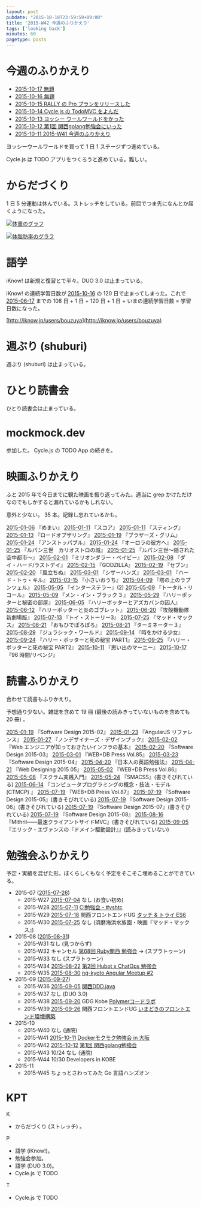 ```yaml
---
layout: post
pubdate: "2015-10-18T23:59:59+09:00"
title: '2015-W42 今週のふりかえり'
tags: ['looking back']
minutes: 60
pagetype: posts
---
```

# 今週のふりかえり

- [2015-10-17 無題][2015-10-17]
- [2015-10-16 無題][2015-10-16]
- [2015-10-15 RALLY の Pro プランをリリースした][2015-10-15]
- [2015-10-14 Cycle.js の TodoMVC をよんだ][2015-10-14]
- [2015-10-13 ヨッシー ウールワールドをかった][2015-10-13]
- [2015-10-12 第1回 関西golang勉強会にいった][2015-10-12]
- [2015-10-11 2015-W41 今週のふりかえり][2015-10-11]

ヨッシーウールワールドを買って 1 日 1 ステージずつ進めている。

Cycle.js は TODO アプリをつくろうと進めている。難しい。

# からだづくり

1 日 5 分運動は休んでいる。ストレッチをしている。前屈でつま先になんとか届くようになった。

[![体重のグラフ][graph-weight-img]][graph-weight-url]

[![体脂肪率のグラフ][graph-percent-img]][graph-percent-url]

# 語学

iKnow! は新規と復習とで半々。DUO 3.0 は止まっている。

iKnow! の連続学習日数が [2015-10-16][] の 120 日で止まってしまった。これで [2015-06-17][] までの 108 日 + 1 日 + 120 日 + 1 日 + いまの連続学習日数 = 学習日数になった。

[http://iknow.jp/users/bouzuya](http://iknow.jp/users/bouzuya)

# 週ぶり (shuburi)

週ぶり (shuburi) は止まっている。

# ひとり読書会

ひとり読書会は止まっている。

# mockmock.dev

参加した。 Cycle.js の TODO App の続きを。

# 映画ふりかえり

ふと 2015 年で今日までに観た映画を振り返ってみた。適当に grep かけただけなのでもしかすると漏れているかもしれない。

意外と少ない。 35 本。記録し忘れているかも。

[2015-01-06][] 『めまい』
[2015-01-11][] 『スコア』
[2015-01-11][] 『スティング』
[2015-01-13][] 『ロードオブザリング』
[2015-01-19][] 『ブラザーズ・グリム』
[2015-01-24][] 『アンストッパブル』
[2015-01-24][] 『オーロラの彼方へ』
[2015-01-25][] 『ルパン三世　カリオストロの城』
[2015-01-25][] 『ルパン三世〜隠された空中都市〜』
[2015-02-01][] 『ミリオンダラー・ベイビー』
[2015-02-08][] 『ダイ・ハード/ラストデイ』
[2015-02-15][] 『GODZILLA』
[2015-02-19][] 『セブン』
[2015-02-20][] 『風立ちぬ』
[2015-03-01][] 『シザーハンズ』
[2015-03-01][] 『ハード・トゥ・キル』
[2015-03-15][] 『小さいおうち』
[2015-04-09][] 『塔の上のラプンツェル』
[2015-05-05][] 『インターステラー』(2)
[2015-05-09][] 『トータル・リコール』
[2015-05-09][] 『メン・イン・ブラック 3 』
[2015-05-29][] 『ハリーポッターと秘密の部屋』
[2015-06-05][] 『ハリーポッターとアズカバンの囚人』
[2015-06-12][] 『ハリーポッターと炎のゴブレット』
[2015-06-20][] 『攻殻機動隊 新劇場版』
[2015-07-13][] 『トイ・ストーリー3』
[2015-07-25][] 『マッド・マックス』
[2015-08-21][] 『おもひでぽろぽろ』
[2015-08-21][] 『ターミネーター３』
[2015-08-29][] 『ジュラシック・ワールド』
[2015-09-14][] 『時をかける少女』
[2015-09-24][] 『ハリー・ポッターと死の秘宝 PART1』
[2015-09-25][] 『ハリー・ポッターと死の秘宝 PART2』
[2015-10-11][] 『思い出のマーニー』
[2015-10-17][] 『96 時間/リベンジ』

# 読書ふりかえり

合わせて読書もふりかえり。

予想通り少ない。雑誌を含めて 19 冊 (最後の読みきっていないものを含めても 20 冊) 。

[2015-01-19][] 『Software Design 2015-02』
[2015-01-23][] 『AngularJS リファレンス』
[2015-01-27][] 『ノンデザイナーズ・デザインブック』
[2015-02-02][] 『Web エンジニアが知っておきたいインフラの基本』
[2015-02-20][] 『Software Design 2015-03』
[2015-03-01][] 『WEB+DB Press Vol.85』
[2015-03-23][] 『Software Design 2015-04』
[2015-04-20][] 『日本人の英語勉強法』
[2015-04-21][] 『Web Designing 2015 05』
[2015-05-02][] 『WEB+DB Press Vol.86』
[2015-05-08][] 『スクラム実践入門』
[2015-05-24][] 『SMACSS』(書きそびれている)
[2015-06-14][] 『コンピュータプログラミングの概念・技法・モデル (CTMCP) 』
[2015-07-19][] 『WEB+DB Press Vol.87』
[2015-07-19][] 『Software Design 2015-05』(書きそびれている)
[2015-07-19][] 『Software Design 2015-06』(書きそびれている)
[2015-07-19][] 『Software Design 2015-07』(書きそびれている)
[2015-07-19][] 『Software Design 2015-08』
[2015-08-16][] 『Mithril――最速クライアントサイドMVC』(書きそびれている)
[2015-09-05][] 『エリック・エヴァンスの『ドメイン駆動設計』』(読みきっていない)

# 勉強会ふりかえり

予定・実績を混ぜた形。ぼくらしくもなく予定をそこそこ埋めることができている。

- 2015-07 ([2015-07-26][])
  - 2015-W27 [2015-07-04][] なし (お食い初め)
  - 2015-W28 [2015-07-11][] [CI勉強会 - #vshtc](https://vshtc.doorkeeper.jp/events/26853)
  - 2015-W29 [2015-07-18][] 関西フロントエンドUG [タッチ & トライ ES6](http://kfug.connpass.com/event/16279/)
  - 2015-W30 [2015-07-25][] なし (須磨海浜水族園・映画『マッド・マックス』)
- 2015-08 ([2015-08-31][])
  - 2015-W31 なし (見つからず)
  - 2015-W32 キャンセル [第68回 Ruby関西 勉強会](https://rubykansai.doorkeeper.jp/events/25693) → (スプラトゥーン)
  - 2015-W33 なし (スプラトゥーン)
  - 2015-W34 [2015-08-22][] [第2回 Hubot x ChatOps 勉強会](http://hubot-chatops.connpass.com/event/17902/)
  - 2015-W35 [2015-08-30][] [ng-kyoto Angular Meetup #2](http://ng-kyoto.connpass.com/event/17663/)
- 2015-09 ([2015-09-27][])
  - 2015-W36 [2015-09-05][] [関西DDD.java](http://kansaiddd.connpass.com/event/17737/)
  - 2015-W37 なし (DUO 3.0)
  - 2015-W38 [2015-09-20][] GDG Kobe [Polymerコードラボ](https://plus.google.com/u/1/events/cugkughq77gn65mvvske9q7145c)
  - 2015-W39 [2015-09-26][] 関西フロントエンドUG [いまどきのフロントエンド環境構築](http://kfug.connpass.com/event/17849/)
- 2015-10
  - 2015-W40 なし (通院)
  - 2015-W41 [2015-10-11][] [Dockerモクモク勉強会 in 大阪](http://connpass.com/event/20977/)
  - 2015-W42 [2015-10-12][] [第1回 関西golang勉強会](http://kug2.connpass.com/event/20497/)
  - 2015-W43 10/24 なし (通院)
  - 2015-W44 10/30 Developers in KOBE
- 2015-11
  - 2015-W45 ちょっとさわってみた Go 言語ハンズオン

# KPT

K

- からだづくり (ストレッチ) 。

P

- 語学 (iKnow!)。
- 勉強会参加。
- 語学 (DUO 3.0)。
- Cycle.js で TODO

T

- Cycle.js で TODO

[graph-percent-img]: http://graph.hatena.ne.jp/bouzuya/graph?graphname=percent&startdate=2015-01-01&enddate=2015-10-19
[graph-percent-url]: http://graph.hatena.ne.jp/bouzuya/percent/?startdate=2015-01-01&enddate=2015-10-19
[graph-weight-img]: http://graph.hatena.ne.jp/bouzuya/graph?graphname=weight&startdate=2015-01-01&enddate=2015-10-19
[graph-weight-url]: http://graph.hatena.ne.jp/bouzuya/weight/?startdate=2015-01-01&enddate=2015-10-19
[2015-01-06]: http://blog.bouzuya.net/2015/01/06/
[2015-01-11]: http://blog.bouzuya.net/2015/01/11/
[2015-01-13]: http://blog.bouzuya.net/2015/01/13/
[2015-01-19]: http://blog.bouzuya.net/2015/01/19/
[2015-01-23]: http://blog.bouzuya.net/2015/01/23/
[2015-01-24]: http://blog.bouzuya.net/2015/01/24/
[2015-01-25]: http://blog.bouzuya.net/2015/01/25/
[2015-01-27]: http://blog.bouzuya.net/2015/01/27/
[2015-02-01]: http://blog.bouzuya.net/2015/02/01/
[2015-02-02]: http://blog.bouzuya.net/2015/02/02/
[2015-02-08]: http://blog.bouzuya.net/2015/02/08/
[2015-02-15]: http://blog.bouzuya.net/2015/02/15/
[2015-02-19]: http://blog.bouzuya.net/2015/02/19/
[2015-02-20]: http://blog.bouzuya.net/2015/02/20/
[2015-03-01]: http://blog.bouzuya.net/2015/03/01/
[2015-03-15]: http://blog.bouzuya.net/2015/03/15/
[2015-03-23]: http://blog.bouzuya.net/2015/03/23/
[2015-04-09]: http://blog.bouzuya.net/2015/04/09/
[2015-04-20]: http://blog.bouzuya.net/2015/04/20/
[2015-04-21]: http://blog.bouzuya.net/2015/04/21/
[2015-05-02]: http://blog.bouzuya.net/2015/05/02/
[2015-05-05]: http://blog.bouzuya.net/2015/05/05/
[2015-05-08]: http://blog.bouzuya.net/2015/05/08/
[2015-05-09]: http://blog.bouzuya.net/2015/05/09/
[2015-05-24]: http://blog.bouzuya.net/2015/05/24/
[2015-05-29]: http://blog.bouzuya.net/2015/05/29/
[2015-06-05]: http://blog.bouzuya.net/2015/06/05/
[2015-06-12]: http://blog.bouzuya.net/2015/06/12/
[2015-06-14]: http://blog.bouzuya.net/2015/06/14/
[2015-06-17]: http://blog.bouzuya.net/2015/06/17/
[2015-06-20]: http://blog.bouzuya.net/2015/06/20/
[2015-07-04]: http://blog.bouzuya.net/2015/07/04/
[2015-07-11]: http://blog.bouzuya.net/2015/07/11/
[2015-07-13]: http://blog.bouzuya.net/2015/07/13/
[2015-07-18]: http://blog.bouzuya.net/2015/07/18/
[2015-07-19]: http://blog.bouzuya.net/2015/07/19/
[2015-07-25]: http://blog.bouzuya.net/2015/07/25/
[2015-07-26]: http://blog.bouzuya.net/2015/07/26/
[2015-08-16]: http://blog.bouzuya.net/2015/08/16/
[2015-08-21]: http://blog.bouzuya.net/2015/08/21/
[2015-08-22]: http://blog.bouzuya.net/2015/08/22/
[2015-08-29]: http://blog.bouzuya.net/2015/08/29/
[2015-08-30]: http://blog.bouzuya.net/2015/08/30/
[2015-08-31]: http://blog.bouzuya.net/2015/08/31/
[2015-09-05]: http://blog.bouzuya.net/2015/09/05/
[2015-09-14]: http://blog.bouzuya.net/2015/09/14/
[2015-09-20]: http://blog.bouzuya.net/2015/09/20/
[2015-09-24]: http://blog.bouzuya.net/2015/09/24/
[2015-09-25]: http://blog.bouzuya.net/2015/09/25/
[2015-09-26]: http://blog.bouzuya.net/2015/09/26/
[2015-09-27]: http://blog.bouzuya.net/2015/09/27/
[2015-10-11]: http://blog.bouzuya.net/2015/10/11/
[2015-10-12]: http://blog.bouzuya.net/2015/10/12/
[2015-10-13]: http://blog.bouzuya.net/2015/10/13/
[2015-10-14]: http://blog.bouzuya.net/2015/10/14/
[2015-10-15]: http://blog.bouzuya.net/2015/10/15/
[2015-10-16]: http://blog.bouzuya.net/2015/10/16/
[2015-10-17]: http://blog.bouzuya.net/2015/10/17/
